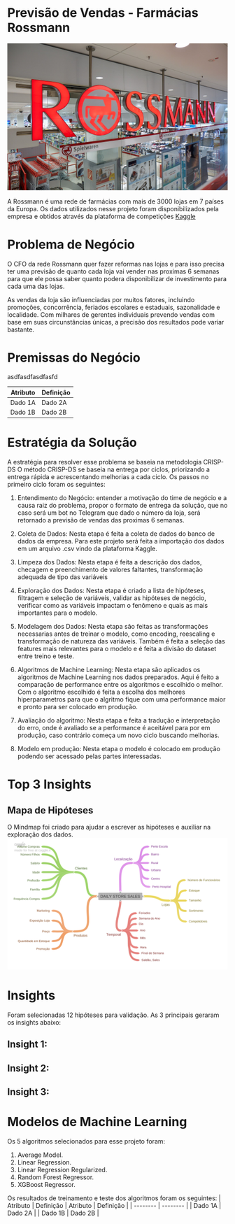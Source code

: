 # Previsão de Vendas - Farmácias Rossmann
![primeira imagem readme](img/Rossmann_img1.jpg)

A Rossmann é uma rede de farmácias com mais de 3000 lojas em 7 países da Europa.
Os dados utilizados nesse projeto foram disponibilizados pela empresa e obtidos através da plataforma de competições [Kaggle](https://www.kaggle.com/competitions/rossmann-store-sales/overview/description) 

# Problema de Negócio

O CFO da rede Rossmann quer fazer reformas nas lojas e para isso precisa ter uma previsão de quanto cada loja vai vender nas proximas 6 semanas para que ele possa saber quanto podera disponibilizar de investimento para cada uma das lojas. 

As vendas da loja são influenciadas por muitos fatores, incluindo promoções, concorrência, feriados escolares e estaduais, sazonalidade e localidade. Com milhares de gerentes individuais prevendo vendas com base em suas circunstâncias únicas, a precisão dos resultados pode variar bastante.

# Premissas do Negócio

asdfasdfasdfasfd

| Atributo | Definição | 
| -------- | -------- | 
| Dado 1A  | Dado 2A  | 
| Dado 1B  | Dado 2B  | 

# Estratégia da Solução

A estratégia para resolver esse problema se baseia na metodologia CRISP-DS
O método CRISP-DS se baseia na entrega por ciclos, priorizando a entrega rápida e acrescentando melhorias a cada ciclo. 
Os passos no primeiro ciclo foram os seguintes:

1. Entendimento do Negócio: entender a motivação do time de negócio e a causa raiz do problema, propor o formato de entrega da solução, que no caso será um bot no Telegram que dado o número da loja, será retornado a previsão de vendas das proximas 6 semanas.

2. Coleta de Dados: Nesta etapa é feita a coleta de dados do banco de dados da empresa. Para este projeto será feita a importação dos dados em um arquivo .csv vindo da plataforma Kaggle.

3. Limpeza dos Dados: Nesta etapa é feita a descrição dos dados, checagem e preenchimento de valores faltantes, transformação adequada de tipo das variáveis

4. Exploração dos Dados: Nesta etapa é criado a lista de hipóteses, filtragem e seleção de variáveis, validar as hipóteses de negócio, verificar como as variáveis impactam o fenômeno e quais as mais importantes para o modelo.

5. Modelagem dos Dados: Nesta etapa são feitas as transformações necessarias antes de treinar o modelo, como encoding, reescaling e transformação de natureza das variáveis. Também é feita a seleção das features mais relevantes para o modelo e é feita a divisão do dataset entre treino e teste.

6. Algoritmos de Machine Learning: Nesta etapa são aplicados os algoritmos de Machine Learning nos dados preparados. Aqui é feito a comparação de performance entre os algoritmos e escolhido o melhor. Com o algoritmo escolhido é feita a escolha dos melhores hiperparametros para que o algritmo fique com uma performance maior e pronto para ser colocado em produção.

7. Avaliação do algoritmo:  Nesta etapa e feita a tradução e interpretação do erro, onde é avaliado se a performance é aceitável para por em produção, caso contrário começa um novo ciclo buscando melhorias.

8. Modelo em produção: Nesta etapa o modelo é colocado em produção podendo ser acessado pelas partes interessadas.  


# Top 3 Insights

## Mapa de Hipóteses
O Mindmap foi criado para ajudar a escrever as hipóteses e auxiliar na exploração dos dados.
![seg imagem readme](img/MindMapHypothesis.png)

# Insights
Foram selecionadas 12 hipóteses para validação. As 3 principais geraram os insights abaixo:
## Insight 1:
## Insight 2:
## Insight 3:

# Modelos de Machine Learning
Os 5 algoritmos selecionados para esse projeto foram:
1. Average Model.
2. Linear Regression.
3. Linear Regression Regularized.
4. Random Forest Regressor.
5. XGBoost Regressor.

Os resultados de treinamento e teste dos algoritmos foram os seguintes:
| Atributo | Definição | Atributo | Definição |
| -------- | -------- | 
| Dado 1A  | Dado 2A  | 
| Dado 1B  | Dado 2B  |
